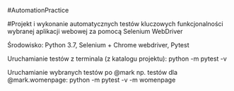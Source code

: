 #AutomationPractice

#Projekt i wykonanie automatycznych testów kluczowych funkcjonalności wybranej aplikacji webowej za pomocą Selenium WebDriver

Środowisko: 
Python 3.7,
Selenium + Chrome webdriver,
Pytest

Uruchamianie testów z terminala (z katalogu projektu):
python -m pytest -v 

Uruchamianie wybranych testów po @mark np. testów dla @mark.womenpage:
python -m pytest -v -m womenpage
